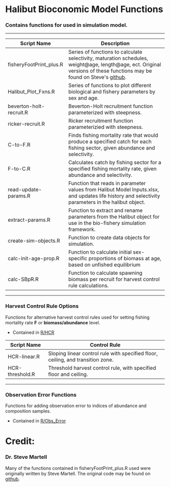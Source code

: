 # Halibut Bioconomic Model Functions
### Contains functions for used in simulation model.

***

Script Name                                | Description
-------------------------------------------|-----------------------------------------
fisheryFootPrint_plus.R                    | Series of functions to calculate selectivity, maturation schedules, weight@age, length@age, ect. Original versions of these functions may be found on Steve's [github](https://github.com/seastateinc/fisheryFootprint).
Halibut_Plot_Fxns.R                        | Series of functions to plot different biological and fishery parameters by sex and age.
beverton-holt-recruit.R                    | Beverton-Holt recruitment function parameterized with steepness.
ricker-recruit.R                           | Ricker recruitment function parameterizied with steepness.
C-to-F.R                                   | Finds fishing mortality rate that would produce a specified catch for each fishing sector, given abundance and selectivity.
F-to-C.R                                   | Calculates catch by fishing sector for a specified fishing mortality rate, given abundance and selectivity.
read-update-params.R                       | Function that reads in parameter values from Halibut Model Inputs.xlsx, and updates life history and selectivity parameters in the halibut object. 
extract-params.R                           | Function to extract and rename parameters from the Halibut object for use in the bio-fishery simulation framework.
create-sim-objects.R                       | Function to create data objects for simulation.              
calc-init-age-prop.R                       | Function to calculate initial sex-specific proportions of biomass at age, based on unfished equilibrium
calc-SBpR.R                                | Function to calculate spawning biomass per recruit for harvest control rule calculations.

***
### Harvest Control Rule Options
Functions for alternative harvest control rules used for setting fishing mortality rate **F** or **biomass/abundance** level.

* Contained in [R/HCR](https://github.com/curryc2/Halibut_BioEcon/tree/master/R/HCR)

Script Name                                | Control Rule
-------------------------------------------|-----------------------------------------
HCR-linear.R                               | Sloping linear control rule with specified floor, ceiling, and transition zone.
HCR-threshold.R                            | Threshold harvest control rule, with specified floor and ceiling.

***
### Observation Error Functions
Functions for adding observation error to indices of abundance and composition samples.

* Contained in [R/Obs_Error](https://github.com/curryc2/Halibut_BioEcon/tree/master/R/Obs_Error)

Credit:
=============
### Dr. Steve Martell
Many of the functions contained in fisheryFootPrint_plus.R used were originally written by Steve Martell.
The original code may be found on [github](https://github.com/seastateinc/fisheryFootprint).
